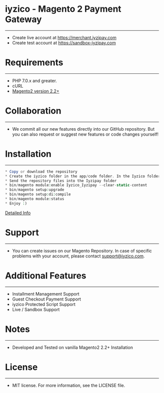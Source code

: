 # iyzico - Magento 2 Payment Gateway
------------
* Create live account at https://merchant.iyzipay.com
* Create test account at https://sandbox-iyzipay.com

# Requirements
------------
* PHP 7.0.x and greater.
* cURL
* [Magento2 version 2.2+](https://devdocs.magento.com/guides/v2.2/install-gde/system-requirements-tech.html)

# Collaboration
------------
* We commit all our new features directly into our GitHub repository. But you can also request or suggest new features or code changes yourself!

# Installation
---------------
```php
* Copy or download the repository
* Create the iyzico folder in the app/code folder. In the Iyzico folder, create the Iyzipay folder. (app -> code ->Iyzico -> Iyzipay)
* Send the repository files into the Iyzipay folder
* bin/magento module:enable Iyzico_Iyzipay --clear-static-content
* bin/magento setup:upgrade
* bin/magento setup:di:compile
* bin/magento module:status
* Enjoy :)
```

<a href="https://dev-beta.iyzipay.com/tr/3-secenek/teknik-bilgi-gerekli">Detailed Info</a>

# Support
---------------
* You can create issues on our Magento Repository. In case of specific problems with your account, please contact support@iyzico.com.

# Additional Features
---------------------
* Installment Management Support
* Guest Checkout Payment Support
* iyzico Protected Script Support
* Live / Sandbox Support

# Notes
---------------
* Developed and Tested on vanilla Magento2 2.2+ Installation

# License
---------------
* MIT license. For more information, see the LICENSE file.
